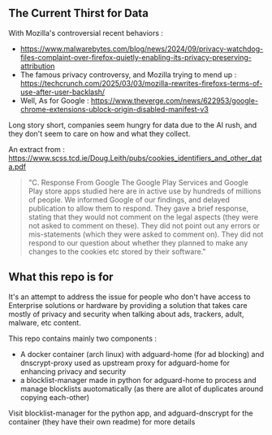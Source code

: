 ## The Current Thirst for Data
With Mozilla's controversial recent behaviors : 
- https://www.malwarebytes.com/blog/news/2024/09/privacy-watchdog-files-complaint-over-firefox-quietly-enabling-its-privacy-preserving-attribution 
- The famous privacy controversy, and Mozilla trying to mend up :  https://techcrunch.com/2025/03/03/mozilla-rewrites-firefoxs-terms-of-use-after-user-backlash/ 
- Well, As for Google : https://www.theverge.com/news/622953/google-chrome-extensions-ublock-origin-disabled-manifest-v3 

Long story short, companies seem hungry for data due to the AI rush, and they don't seem to care on how and what they collect.

An extract from : https://www.scss.tcd.ie/Doug.Leith/pubs/cookies_identifiers_and_other_data.pdf 

> "C. Response From Google
The Google Play Services and Google Play store apps studied
here are in active use by hundreds of millions of people. We
informed Google of our findings, and delayed publication to
allow them to respond. They gave a brief response, stating
that they would not comment on the legal aspects (they were
not asked to comment on these). They did not point out any
errors or mis-statements (which they were asked to comment
on). They did not respond to our question about whether they
planned to make any changes to the cookies etc stored by their
software."


## What this repo is for 
It's an attempt to address the issue for people who don't have access to Enterprise solutions or hardware by providing a solution that takes care mostly of privacy and security when talking about ads, trackers, adult, malware, etc content.

This repo contains mainly two components : 
- A docker container (arch linux) with adguard-home (for ad blocking) and dnscrypt-proxy used as upstream proxy for adguard-home for enhancing privacy and security
- a blocklist-manager made in python for adguard-home to process and manage blocklists auotomatically (as there are allot of duplicates around copying each-other)

Visit blocklist-manager for the python app, and adguard-dnscrypt for the container (they have their own readme) for more details
